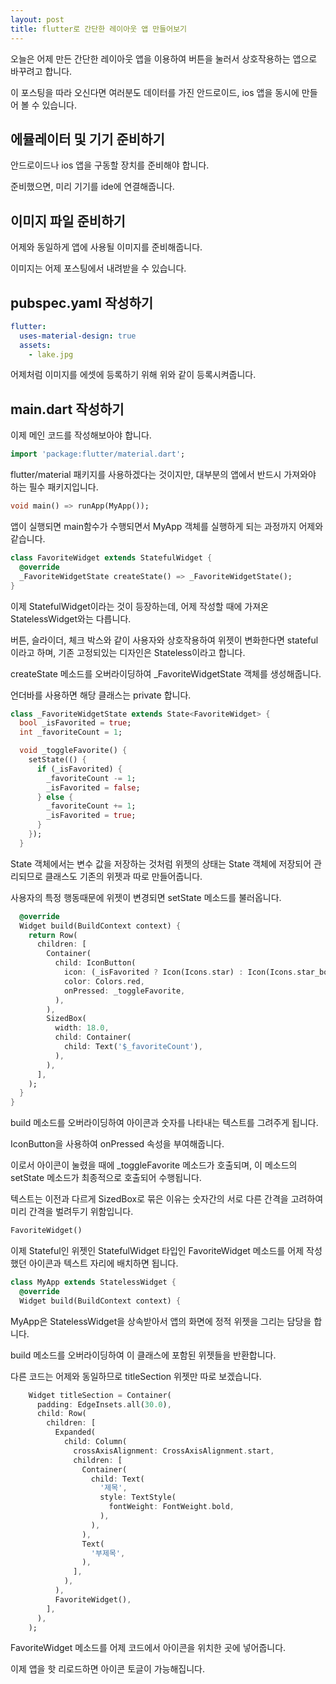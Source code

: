 ```yaml
---
layout: post
title: flutter로 간단한 레이아웃 앱 만들어보기
---
```


오늘은 어제 만든 간단한 레이아웃 앱을 이용하여 버튼을 눌러서 상호작용하는 앱으로 바꾸려고 합니다.

이 포스팅을 따라 오신다면 여러분도 데이터를 가진 안드로이드, ios 앱을 동시에 만들어 볼 수 있습니다.

## 에뮬레이터 및 기기 준비하기

안드로이드나 ios 앱을 구동할 장치를 준비해야 합니다.

준비했으면, 미리 기기를 ide에 연결해줍니다.

## 이미지 파일 준비하기

어제와 동일하게 앱에 사용될 이미지를 준비해줍니다.

이미지는 어제 포스팅에서 내려받을 수 있습니다.

## pubspec.yaml 작성하기

```yaml
flutter:
  uses-material-design: true
  assets:
    - lake.jpg
```

어제처럼 이미지를 에셋에 등록하기 위해 위와 같이 등록시켜줍니다.

## main.dart 작성하기

이제 메인 코드를 작성해보아야 합니다.

```dart
import 'package:flutter/material.dart';
```

flutter/material 패키지를 사용하겠다는 것이지만, 대부분의 앱에서 반드시 가져와야 하는 필수 패키지입니다.

```dart
void main() => runApp(MyApp());
```

앱이 실행되면 main함수가 수행되면서 MyApp 객체를 실행하게 되는 과정까지 어제와 같습니다.

```dart
class FavoriteWidget extends StatefulWidget {
  @override
  _FavoriteWidgetState createState() => _FavoriteWidgetState();
}
```

이제 StatefulWidget이라는 것이 등장하는데, 어제 작성할 때에 가져온 StatelessWidget와는 다릅니다.

버튼, 슬라이더, 체크 박스와 같이 사용자와 상호작용하여 위젯이 변화한다면 stateful이라고 하며, 기존 고정되있는 디자인은 Stateless이라고 합니다.

createState 메소드를 오버라이딩하여 _FavoriteWidgetState 객체를 생성해줍니다.

언더바를 사용하면 해당 클래스는 private 합니다.



```dart
class _FavoriteWidgetState extends State<FavoriteWidget> {
  bool _isFavorited = true;
  int _favoriteCount = 1;

  void _toggleFavorite() {
    setState(() {
      if (_isFavorited) {
        _favoriteCount -= 1;
        _isFavorited = false;
      } else {
        _favoriteCount += 1;
        _isFavorited = true;
      }
    });
  }
```

State 객체에서는 변수 값을 저장하는 것처럼 위젯의 상태는 State 객체에 저장되어 관리되므로 클래스도 기존의 위젯과 따로 만들어줍니다.

사용자의 특정 행동때문에 위젯이 변경되면 setState 메소드를 불러옵니다.

```dart
  @override
  Widget build(BuildContext context) {
    return Row(
      children: [
        Container(
          child: IconButton(
            icon: (_isFavorited ? Icon(Icons.star) : Icon(Icons.star_border)),
            color: Colors.red,
            onPressed: _toggleFavorite,
          ),
        ),
        SizedBox(
          width: 18.0,
          child: Container(
            child: Text('$_favoriteCount'),
          ),
        ),
      ],
    );
  }
}
```

build 메소드를 오버라이딩하여 아이콘과 숫자를 나타내는 텍스트를 그려주게 됩니다.

IconButton을 사용하여 onPressed 속성을 부여해줍니다.

이로서 아이콘이 눌렸을 때에 _toggleFavorite 메소드가 호출되며, 이 메소드의 setState 메소드가 최종적으로 호출되어 수행됩니다.

텍스트는 이전과 다르게 SizedBox로 묶은 이유는 숫자간의 서로 다른 간격을 고려하여 미리 간격을 벌려두기 위함입니다.

```dart
FavoriteWidget()
```

이제 Stateful인 위젯인 StatefulWidget 타입인 FavoriteWidget 메소드를 어제 작성했던 아이콘과 텍스트 자리에 배치하면 됩니다.

```dart
class MyApp extends StatelessWidget {
  @override
  Widget build(BuildContext context) {
```

MyApp은 StatelessWidget을 상속받아서 앱의 화면에 정적 위젯을 그리는 담당을 합니다.

build 메소드를 오버라이딩하여 이 클래스에 포함된 위젯들을 반환합니다.

다른 코드는 어제와 동일하므로 titleSection 위젯만 따로 보겠습니다.

```dart
    Widget titleSection = Container(
      padding: EdgeInsets.all(30.0),
      child: Row(
        children: [
          Expanded(
            child: Column(
              crossAxisAlignment: CrossAxisAlignment.start,
              children: [
                Container(
                  child: Text(
                    '제목',
                    style: TextStyle(
                      fontWeight: FontWeight.bold,
                    ),
                  ),
                ),
                Text(
                  '부제목',
                ),
              ],
            ),
          ),
          FavoriteWidget(),
        ],
      ),
    );
```

FavoriteWidget 메소드를 어제 코드에서 아이콘을 위치한 곳에 넣어줍니다.

이제 앱을 핫 리로드하면 아이콘 토글이 가능해집니다.